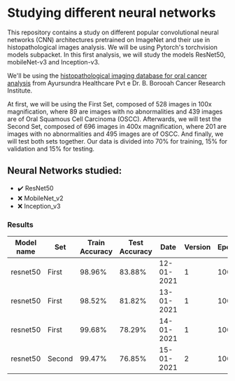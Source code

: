 # Studying different neural networks

This repository contains a study on different popular convolutional neural networks (CNN) architectures pretrained on ImageNet and their use in histopathological images analysis. We will be using Pytorch's torchvision models subpacket. In this first analysis, we will study the models ResNet50, mobileNet-v3 and Inception-v3.

We'll be using the [histopathological imaging database for oral cancer analysis](https://www.ncbi.nlm.nih.gov/pmc/articles/PMC6994517/) from Ayursundra Healthcare Pvt e Dr. B. Borooah Cancer Research Institute. 

At first, we will be using the First Set, composed of 528 images in 100x magnification, where 89 are images with no abnormalities and 439 images are of Oral Squamous Cell Carcinoma (OSCC). Afterwards, we will test the Second Set, composed of 696 images in 400x magnification, where 201 are images with no abnormalities and 495 images are of OSCC. And finally, we will test both sets together. Our data is divided into 70% for training, 15% for validation and 15% for testing.

## Neural Networks studied:

+ :heavy_check_mark: ResNet50
+ :x: MobileNet_v2
+ :x: Inception_v3

### Results
|Model name|Set|Train Accuracy|Test Accuracy|Date|Version|Epoch|LR|Dropout|
|---|---|---|---|---|---|---|---|---|
|resnet50|First|98.96%|83.88%|12-01-2021|1|100|0.001|None|
|resnet50|First|98.52%|81.82%|13-01-2021|1|100|0.001|None|
|resnet50|First|99.68%|78.29%|14-01-2021|1|100|0.001|None|
|resnet50|Second|99.47%|76.85%|15-01-2021|2|100|0.0001|0.5|
